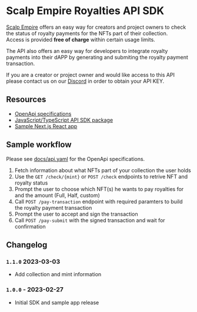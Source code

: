 # Scalp Empire Royalties API SDK

[Scalp Empire](https://www.scalp-empire.com) offers an easy way for creators and project owners to check the status of royalty payments for the NFTs part of their collection.  
Access is provided **free of charge** within certain usage limits.

The API also offers an easy way for developers to integrate royalty payments into their dAPP by generating and submiting the royalty payment transaction.

If you are a creator or project owner and would like access to this API please contact us on our [Discord](https://www.discord.gg/scalpempire) in order to obtain your API KEY.


## Resources

* [OpenApi specifications](docs/api.yaml)   
* [JavaScript/TypeScript API SDK package](sdk/)  
* [Sample Next.js React app](examples/simple-app-next/)  


## Sample workflow

Please see [docs/api.yaml](https://petstore.swagger.io/?url=https://raw.githubusercontent.com/kind3r/scalp-royalties-sdk/main/docs/api.yaml#/Check/CheckMultipleMints) for the OpenApi specifications.  

1. Fetch information about what NFTs part of your collection the user holds
2. Use the `GET /check/{mint}` or `POST /check` endpoints to retrive NFT and royalty status
3. Prompt the user to choose which NFT(s) he wants to pay royalties for and the amount (Full, Half, custom)
4. Call `POST /pay-transaction` endpoint with required paramters to build the royalty payment transaction
5. Prompt the user to accept and sign the transaction
6. Call `POST /pay-submit` with the signed transaction and wait for confirmation

## Changelog

### `1.1.0` 2023-03-03
 - Add collection and mint information
### `1.0.0` - 2023-02-27
 - Initial SDK and sample app release